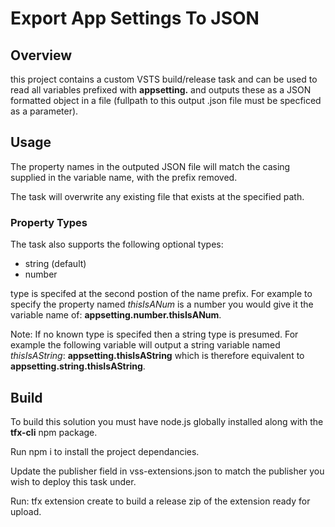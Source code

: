 # Export App Settings To JSON

## Overview

this project contains a custom VSTS build/release task and can be used to read all variables prefixed with **appsetting.** and outputs these as a JSON formatted object in a file (fullpath to this output .json file must be specficed as a parameter).

## Usage

The property names in the outputed JSON file will match the casing supplied in the variable name, with the prefix removed.

The task will overwrite any existing file that exists at the specified path.

### Property Types

The task also supports the following optional types:

* string (default)
* number

type is specifed at the second postion of the name prefix. For example to specify the property named *thisIsANum* is a number you would give it the variable name of:
**appsetting.number.thisIsANum**.

Note: If no known type is specifed then a string type is presumed. For example the following variable will output a string variable named *thisIsAString*: **appsetting.thisIsAString** which is therefore equivalent to **appsetting.string.thisIsAString**.

## Build

 To build this solution you must have node.js globally installed along with the **tfx-cli** npm package.

 Run npm i to install the project dependancies.

 Update the publisher field in vss-extensions.json to match the publisher you wish to deploy this task under.

 Run: tfx extension create to build a release zip of the extension ready for upload.
